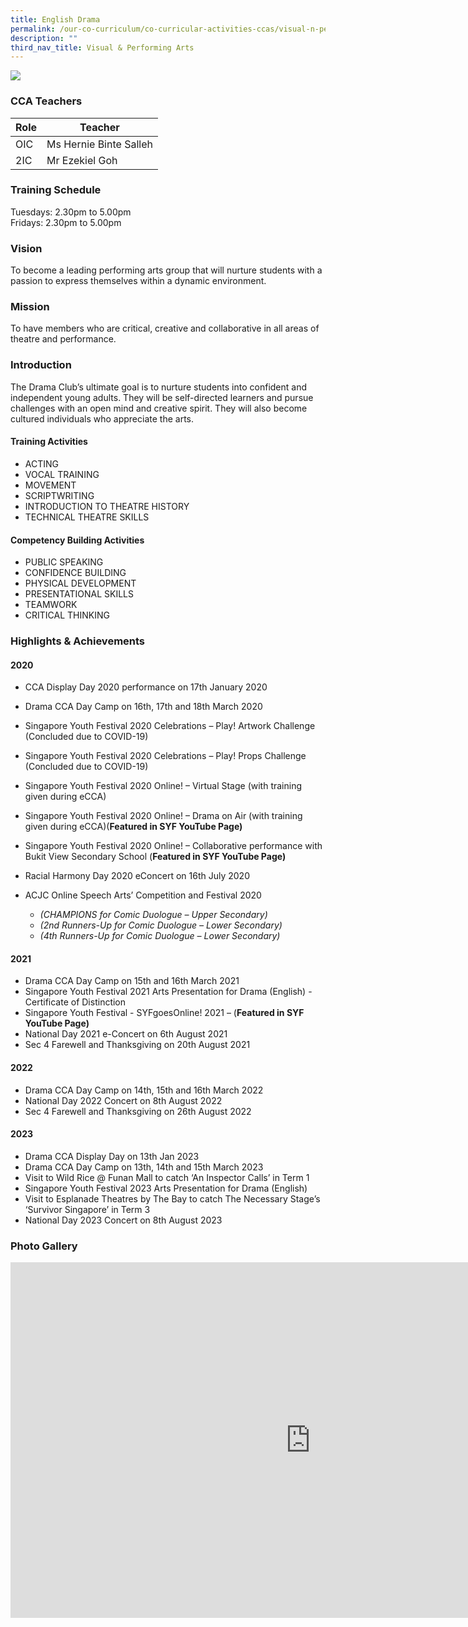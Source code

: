 ```yaml
---
title: English Drama
permalink: /our-co-curriculum/co-curricular-activities-ccas/visual-n-performing-arts/english-drama/
description: ""
third_nav_title: Visual & Performing Arts
---
```

![](/images/2023_drama_03.jpg)

### CCA Teachers

| Role | Teacher |
|---|---|
| OIC | Ms Hernie Binte Salleh |
| 2IC | Mr Ezekiel Goh |

### Training Schedule
Tuesdays: 2.30pm to 5.00pm <br>Fridays: 2.30pm to 5.00pm

### Vision
To become a leading performing arts group that will nurture students with a passion to express themselves within a dynamic environment.

### Mission
To have members who are critical, creative and collaborative in all areas of theatre and performance.

### Introduction
The Drama Club’s ultimate goal is to nurture students into confident and independent young adults. They will be self-directed learners and pursue challenges with an open mind and creative spirit. They will also become cultured individuals who appreciate the arts.

#### Training Activities

*   ACTING
*   VOCAL TRAINING
*   MOVEMENT
*   SCRIPTWRITING
*   INTRODUCTION TO THEATRE HISTORY
*   TECHNICAL THEATRE SKILLS

#### Competency Building Activities

*   PUBLIC SPEAKING
*   CONFIDENCE BUILDING
*   PHYSICAL DEVELOPMENT
*   PRESENTATIONAL SKILLS
*   TEAMWORK
*   CRITICAL THINKING


### Highlights &amp; Achievements
#### 2020

*   CCA Display Day 2020 performance on 17th&nbsp;January 2020
    
*   Drama CCA Day Camp on 16th, 17th&nbsp;and 18th&nbsp;March 2020
    
*   Singapore Youth Festival 2020 Celebrations – Play! Artwork Challenge (Concluded due to COVID-19)
    
*   Singapore Youth Festival 2020 Celebrations – Play! Props Challenge (Concluded due to COVID-19)
    
*   Singapore Youth Festival 2020 Online! – Virtual Stage (with training given during eCCA)
    
*   Singapore Youth Festival 2020 Online! – Drama on Air (with training given during eCCA)(**Featured in SYF YouTube Page)**
    
*   Singapore Youth Festival 2020 Online! – Collaborative performance with Bukit View Secondary School (**Featured in SYF YouTube Page)**
    
*   Racial Harmony Day 2020 eConcert on 16th&nbsp;July 2020
    
*   ACJC Online Speech Arts’ Competition and Festival 2020
    
    *   _(CHAMPIONS for Comic Duologue – Upper Secondary)_
    *   _(2nd&nbsp;Runners-Up for Comic Duologue – Lower Secondary)_
    *   _(4th&nbsp;Runners-Up for Comic Duologue – Lower Secondary)_

#### 2021

*   Drama CCA Day Camp on 15th&nbsp;and 16th&nbsp;March 2021
*   Singapore Youth Festival 2021 Arts Presentation for Drama (English) - Certificate of Distinction
*   Singapore Youth Festival - SYFgoesOnline! 2021 – (**Featured in SYF YouTube Page)**
*   National Day 2021 e-Concert on 6th&nbsp;August 2021
*   Sec 4 Farewell and Thanksgiving on 20th&nbsp;August 2021

#### 2022

*   Drama CCA Day Camp on 14th, 15th and 16th March 2022
*   National Day 2022 Concert on 8th August 2022
*   Sec 4 Farewell and Thanksgiving on 26th August 2022

#### 2023

*   Drama CCA Display Day on 13th Jan 2023
*   Drama CCA Day Camp on 13th, 14th and 15th March 2023
*   Visit to Wild Rice @ Funan Mall to catch ‘An Inspector Calls’ in Term 1
*   Singapore Youth Festival 2023 Arts Presentation for Drama (English)
*   Visit to Esplanade Theatres by The Bay to catch The Necessary Stage’s ‘Survivor Singapore’ in Term 3
*   National Day 2023 Concert on 8th August 2023

### Photo Gallery
<iframe src="https://docs.google.com/presentation/d/e/2PACX-1vSwihK8sLPheQbgRkiO6JcGSmyC7nAChSHkbyMSufbILS-VKbXh2-0mnL21QICod8KdM-gAsH6pOXks/embed?start=true&amp;loop=true&amp;delayms=3000" frameborder="0" width="960" height="569" allowfullscreen="true"></iframe>